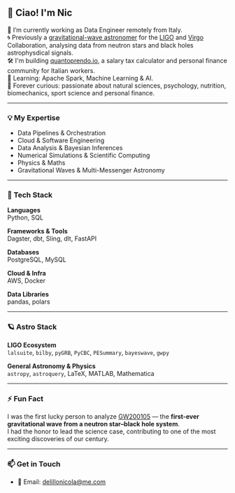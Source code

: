 ## 👋 Ciao! I'm Nic

🚀 I’m currently working as Data Engineer remotely from Italy.  
🌀 Previously a [gravitational-wave astronomer](https://inspirehep.net/authors/1696920) for the [LIGO](https://www.ligo.caltech.edu/page/ligo-scientific-collaboration) and [Virgo](https://www.virgo-gw.eu/about/scientific-collaboration) Collaboration, analysing data from neutron stars and black holes astrophysdical signals.  
🛠️ I'm building [quantoprendo.io](https://quantoprendo.io), a salary tax calculator and personal finance community for Italian workers.  
🌱 Learning: Apache Spark, Machine Learning & AI.  
🧠 Forever curious: passionate about natural sciences, psychology, nutrition, biomechanics, sport science and personal finance.

---

### 💡 My Expertise
- Data Pipelines & Orchestration  
- Cloud & Software Engineering
- Data Analysis & Bayesian Inferences
- Numerical Simulations & Scientific Computing
- Physics & Maths
- Gravitational Waves & Multi-Messenger Astronomy

---

### 🧰 Tech Stack

**Languages**  
Python, SQL

**Frameworks & Tools**  
Dagster, dbt, Sling, dlt, FastAPI

**Databases**  
PostgreSQL, MySQL

**Cloud & Infra**  
AWS, Docker

**Data Libraries**  
pandas, polars

---

### 🪐 Astro Stack

**LIGO Ecosystem**  
`lalsuite`, `bilby`, `pyGRB`, `PyCBC`, `PESummary`, `bayeswave`, `gwpy`

**General Astronomy & Physics**  
`astropy`, `astroquery`, LaTeX, MATLAB, Mathematica

---

### ⚡ Fun Fact

I was the first lucky person to analyze [GW200105](https://arxiv.org/abs/2106.15163) — the **first-ever gravitational wave from a neutron star–black hole system**.  
I had the honor to lead the science case, contributing to one of the most exciting discoveries of our century.

---

### 📫 Get in Touch

- 📧 Email: [delillonicola@me.com](mailto:delillonicola@me.com)
<!--
- 💼 LinkedIn: [linkedin.com/in/yourprofile](https://linkedin.com/in/yourprofile) *(add this if you have one)*  
- 🧪 Projects & Blog: *Coming soon? Add your Substack or blog if available*
-->

